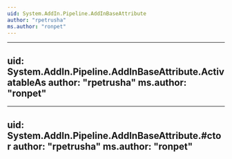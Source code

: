 ```yaml
---
uid: System.AddIn.Pipeline.AddInBaseAttribute
author: "rpetrusha"
ms.author: "ronpet"
---
```


---
uid: System.AddIn.Pipeline.AddInBaseAttribute.ActivatableAs
author: "rpetrusha"
ms.author: "ronpet"
---

---
uid: System.AddIn.Pipeline.AddInBaseAttribute.#ctor
author: "rpetrusha"
ms.author: "ronpet"
---
